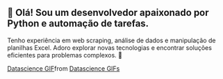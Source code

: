 ## 👋 Olá! Sou um desenvolvedor apaixonado por Python e automação de tarefas. 
Tenho experiência em web scraping, análise de dados e manipulação de planilhas Excel. 
Adoro explorar novas tecnologias e encontrar soluções eficientes para problemas complexos. 👋

<div class="tenor-gif-embed" data-postid="25346986" data-share-method="host" data-aspect-ratio="2" data-width="100%"><a href="https://tenor.com/view/datascience-gif-25346986">Datascience GIF</a>from <a href="https://tenor.com/search/datascience-gifs">Datascience GIFs</a></div> <script type="text/javascript" async src="https://tenor.com/embed.js"></script>
